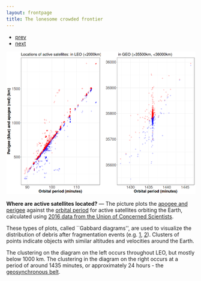 ```yaml
---
layout: frontpage
title: The lonesome crowded frontier
---
```


<div class="navbar">
  <div class="navbar-inner">
      <ul class="nav">
          <li><a href="apo_peri_overlay.html">prev</a></li>
          <li><a href="leo_gabbard_all.html">next</a></li>
      </ul>
  </div>
</div> 

![Apogee and Perigee of Orbiting Satellites Against Orbital Period (2016)](../../assets/bigpublpics/leo_geo_gabbard.png)

**Where are active satellites located?** &mdash; The picture plots the [apogee and perigee](https://en.wikipedia.org/wiki/Apsis) against the [orbital period](https://en.wikipedia.org/wiki/Orbital_period) for active satellites orbiting the Earth, calculated using [2016 data from the Union of Concerned Scientists](https://www.ucsusa.org/nuclear-weapons/space-weapons/satellite-database). 

These types of plots, called ``Gabbard diagrams'', are used to visualize the distribution of debris after fragmentation events (e.g. [1](https://en.wikipedia.org/wiki/Space_debris#/media/File:Gabbard_diagram.png), [2](https://www.orbitaldebris.jsc.nasa.gov/library/satellitefraghistory/13theditionofbreakupbook.pdf)). Clusters of points indicate objects with similar altitudes and velocities around the Earth.

The clustering on the diagram on the left occurs throughout LEO, but mostly below 1000 km. The clustering in the diagram on the right occurs at a period of around 1435 minutes, or approximately 24 hours - the [geosynchronous belt](https://en.wikipedia.org/wiki/Geosynchronous_orbit).